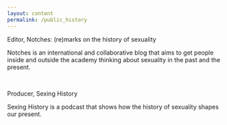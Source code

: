 ```yaml
---
layout: content
permalink: /public_history
---
```


Editor, Notches: (re)marks on the history of sexuality

Notches is an international and collaborative blog that aims to get people inside and outside the academy thinking about sexuality in the past and the present. 

<br>

Producer, Sexing History

Sexing History is a podcast that shows how the history of sexuality shapes our present.  
